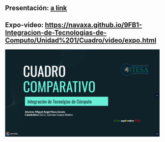 ## Presentación: [a link](https://view.genial.ly/5f5969b2e4e45a0d97f61f3d/presentation-tabla-comparativa-proveedores-y-servicios-en-la-nube)
## Expo-video: https://navaxa.github.io/9FB1-Integracion-de-Tecnologias-de-Computo/Unidad%201/Cuadro/video/expo.html
![alt text](video/presentacion.PNG)

